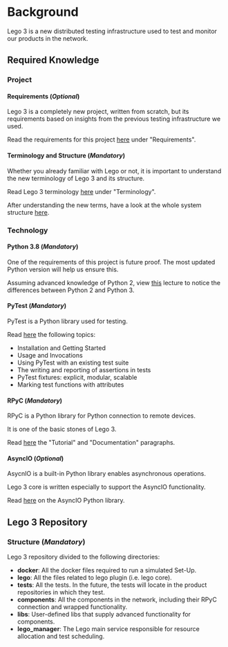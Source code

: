 # Background

Lego 3 is a new distributed testing infrastructure used to test and monitor our products in the network.

## Required Knowledge

### Project

#### Requirements (*Optional*)

Lego 3 is a completely new project, written from scratch, but its requirements based on insights from the previous testing infrastructure we used.

Read the requirements for this project [here](https://docs.google.com/document/d/1gSl9_jS_pIAkGtNLJSBKUGRbcOhALKMzv1ewWZSSElg/edit?usp=sharing) under "Requirements".

#### Terminology and Structure (*Mandatory*)

Whether you already familiar with Lego or not, it is important to understand the new terminology of Lego 3 and its structure.

Read Lego 3 terminology [here](https://docs.google.com/document/d/1gSl9_jS_pIAkGtNLJSBKUGRbcOhALKMzv1ewWZSSElg/edit?usp=sharing) under "Terminology".

After understanding the new terms, have a look at the whole system structure [here](https://drive.google.com/file/d/1JM3AsNdA84BCSTigRS4oY59Pjh3VVl0Y/view?usp=sharing).

### Technology

#### Python 3.8 (*Mandatory*)

One of the requirements of this project is future proof.
The most updated Python version will help us ensure this.

Assuming advanced knowledge of Python 2, view [this](https://drive.google.com/drive/folders/1iZOsG1GowACO6pIsewtT3izaJmeAQGZN?usp=sharing) lecture to notice the differences between Python 2 and Python 3.

#### PyTest (*Mandatory*)

PyTest is a Python library used for testing.

Read [here](https://docs.pytest.org/en/latest/contents.html#toc) the following topics:

* Installation and Getting Started
* Usage and Invocations
* Using PyTest with an existing test suite
* The writing and reporting of assertions in tests
* PyTest fixtures: explicit, modular, scalable
* Marking test functions with attributes

#### RPyC (*Mandatory*)

RPyC is a Python library for Python connection to remote devices.

It is one of the basic stones of Lego 3.

Read [here](https://rpyc.readthedocs.io/en/latest/index.html) the "Tutorial" and "Documentation" paragraphs.

#### AsyncIO (*Optional*)

AsycnIO is a built-in Python library enables asynchronous operations.

Lego 3 core is written especially to support the AsyncIO functionality.

Read [here](https://docs.python.org/3/library/asyncio.html) on the AsyncIO Python library.

## Lego 3 Repository

### Structure (*Mandatory*)

Lego 3 repository divided to the following directories:

* **docker**: All the docker files required to run a simulated Set-Up.
* **lego**: All the files related to lego plugin (i.e. lego core).
* **tests**: All the tests. In the future, the tests will locate in the product repositories in which they test.
* **components**: All the components in the network, including their RPyC connection and wrapped functionality.
* **libs**: User-defined libs that supply advanced functionality for components.
* **lego_manager**: The Lego main service responsible for resource allocation and test scheduling.

